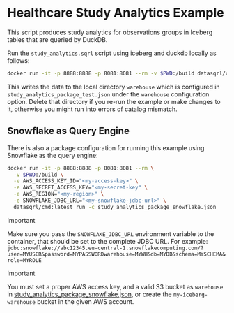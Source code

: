# Healthcare Study Analytics Example

This script produces study analytics for observations groups in Iceberg tables that are queried by DuckDB.

Run the `study_analytics.sqrl` script using iceberg and duckdb locally as follows:
```bash
docker run -it -p 8888:8888 -p 8081:8081 --rm -v $PWD:/build datasqrl/cmd:latest run -c study_analytics_package_test.json
```

This writes the data to the local directory `warehouse` which is configured in `study_analytics_package_test.json`
under the `warehouse` configuration option. Delete that directory if you re-run the example or make changes to it,
otherwise you might run into errors of catalog mismatch.

## Snowflake as Query Engine

There is also a package configuration for running this example using Snowflake as the query engine:
```bash
docker run -it -p 8888:8888 -p 8081:8081 --rm \
  -v $PWD:/build \
  -e AWS_ACCESS_KEY_ID="<my-access-key>" \
  -e AWS_SECRET_ACCESS_KEY="<my-secret-key" \
  -e AWS_REGION="<my-region>" \
  -e SNOWFLAKE_JDBC_URL="<my-snowflake-jdbc-url>" \
  datasqrl/cmd:latest run -c study_analytics_package_snowflake.json
```

> [!IMPORTANT]
> Make sure you pass the `SNOWFLAKE_JDBC_URL` environment variable to the container, that should be set to the complete JDBC URL.
> For example: `jdbc:snowflake://abc12345.eu-central-1.snowflakecomputing.com/?user=MYUSER&password=MYPASSWORDwarehouse=MYWH&db=MYDB&schema=MYSCHEMA&role=MYROLE`

> [!IMPORTANT]
> You must set a proper AWS access key, and a valid S3 bucket as `warehouse` in [study_analytics_package_snowflake.json](study_analytics_package_snowflake.json),
> or create the `my-iceberg-warehouse` bucket in the given AWS account.
